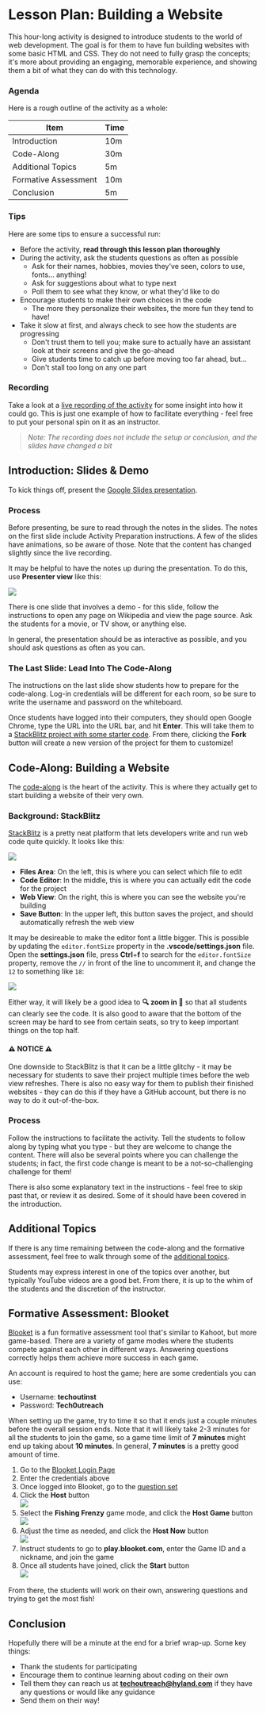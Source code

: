 # Lesson Plan: Building a Website
This hour-long activity is designed to introduce students to the world of web development. The goal is for them to have fun building websites with some basic HTML and CSS. They do not need to fully grasp the concepts; it's more about providing an engaging, memorable experience, and showing them a bit of what they can do with this technology.

### Agenda
Here is a rough outline of the activity as a whole:

| Item | Time |
|-|-|
| Introduction | 10m |
| Code-Along | 30m |
| Additional Topics | 5m |
| Formative Assessment | 10m |
| Conclusion | 5m |

### Tips
Here are some tips to ensure a successful run:

- Before the activity, **read through this lesson plan thoroughly**
- During the activity, ask the students questions as often as possible
    - Ask for their names, hobbies, movies they've seen, colors to use, fonts... anything!
    - Ask for suggestions about what to type next
    - Poll them to see what they know, or what they'd like to do
- Encourage students to make their own choices in the code
    - The more they personalize their websites, the more fun they tend to have!
- Take it slow at first, and always check to see how the students are progressing
    - Don't trust them to tell you; make sure to actually have an assistant look at their screens and give the go-ahead
    - Give students time to catch up before moving too far ahead, but...
    - Don't stall too long on any one part

### Recording
Take a look at a [live recording of the activity](https://app.sharebase.com/#/document/11292065/share/3-GVGTlJyQqCA6B8UG6il30xquJuw) for some insight into how it could go. This is just one example of how to facilitate everything - feel free to put your personal spin on it as an instructor.

>_Note: The recording does not include the setup or conclusion, and the slides have changed a bit_

## Introduction: Slides & Demo
To kick things off, present the [Google Slides presentation](https://docs.google.com/presentation/d/1d4Fohg1qiYV1CmymTQCuwFcLzDlDUGURlk7KO7TWwlo/edit?usp=sharing).

### Process
Before presenting, be sure to read through the notes in the slides. The notes on the first slide include Activity Preparation instructions. A few of the slides have animations, so be aware of those. Note that the content has changed slightly since the live recording.

It may be helpful to have the notes up during the presentation. To do this, use **Presenter view** like this:

![](Assets/GoogleSlidesPresenterView.png)

There is one slide that involves a demo - for this slide, follow the instructions to open any page on Wikipedia and view the page source. Ask the students for a movie, or TV show, or anything else.

In general, the presentation should be as interactive as possible, and you should ask questions as often as you can.

### The Last Slide: Lead Into The Code-Along
The instructions on the last slide show students how to prepare for the code-along. Log-in credentials will be different for each room, so be sure to write the username and password on the whiteboard.

Once students have logged into their computers, they should open Google Chrome, type the URL into the URL bar, and hit **Enter**. This will take them to a [StackBlitz project with some starter code](https://stackblitz.com/edit/web-platform-2wdyzk?file=index.html). From there, clicking the **Fork** button will create a new version of the project for them to customize!

## Code-Along: Building a Website
The [code-along](HtmlCssLesson.md) is the heart of the activity. This is where they actually get to start building a website of their very own.

### Background: StackBlitz
[StackBlitz](https://stackblitz.com/) is a pretty neat platform that lets developers write and run web code quite quickly. It looks like this:

![](Assets/StackBlitzBreakdown.png)

- **Files Area**: On the left, this is where you can select which file to edit
- **Code Editor**: In the middle, this is where you can actually edit the code for the project
- **Web View**: On the right, this is where you can see the website you're building
- **Save Button**: In the upper left, this button saves the project, and should automatically refresh the web view

It may be desireable to make the editor font a little bigger. This is possible by updating the `editor.fontSize` property in the **.vscode/settings.json** file. Open the **settings.json** file, press **Ctrl**+**f** to search for the `editor.fontSize` property, remove the `//` in front of the line to uncomment it, and change the `12` to something like `18`:

![](Assets/StackBlitzFontSize.png)

Either way, it will likely be a good idea to **🔍 zoom in 🔎** so that all students can clearly see the code. It is also good to aware that the bottom of the screen may be hard to see from certain seats, so try to keep important things on the top half.

#### ⚠ NOTICE ⚠
One downside to StackBlitz is that it can be a little glitchy - it may be necessary for students to save their project multiple times before the web view refreshes. There is also no easy way for them to publish their finished websites - they can do this if they have a GitHub account, but there is no way to do it out-of-the-box.

### Process
Follow the instructions to facilitate the activity. Tell the students to follow along by typing what you type - but they are welcome to change the content. There will also be several points where you can challenge the students; in fact, the first code change is meant to be a not-so-challenging challenge for them!

There is also some explanatory text in the instructions - feel free to skip past that, or review it as desired. Some of it should have been covered in the introduction.

## Additional Topics
If there is any time remaining between the code-along and the formative assessment, feel free to walk through some of the [additional topics](HtmlCssAdditionalTopics.md).

Students may express interest in one of the topics over another, but typically YouTube videos are a good bet. From there, it is up to the whim of the students and the discretion of the instructor.

## Formative Assessment: Blooket
[Blooket](https://www.blooket.com/) is a fun formative assessment tool that's similar to Kahoot, but more game-based. There are a variety of game modes where the students compete against each other in different ways. Answering questions correctly helps them achieve more success in each game.

An account is required to host the game; here are some credentials you can use:

- Username: **techoutinst**
- Password: **Tech0utreach**

When setting up the game, try to time it so that it ends just a couple minutes before the overall session ends. Note that it will likely take 2-3 minutes for all the students to join the game, so a game time limit of **7 minutes** might end up taking about **10 minutes**. In general, **7 minutes** is a pretty good amount of time.

1. Go to the [Blooket Login Page](https://id.blooket.com/login)
1. Enter the credentials above
1. Once logged into Blooket, go to the [question set](https://dashboard.blooket.com/set/6426f2b7270eb96cab922257)
1. Click the **Host** button  
    ![](Assets/BlooketHost.png)
1. Select the **Fishing Frenzy** game mode, and click the **Host Game** button  
    ![](Assets/BlooketFishing.png)
1. Adjust the time as needed, and click the **Host Now** button  
    ![](Assets/BlooketTime.png)
1. Instruct students to go to **play.blooket.com**, enter the Game ID and a nickname, and join the game
1. Once all students have joined, click the **Start** button  
    ![](Assets/BlooketStart.png)

From there, the students will work on their own, answering questions and trying to get the most fish!

## Conclusion
Hopefully there will be a minute at the end for a brief wrap-up. Some key things:

- Thank the students for participating
- Encourage them to continue learning about coding on their own
- Tell them they can reach us at **techoutreach@hyland.com** if they have any questions or would like any guidance
- Send them on their way!
